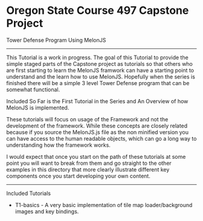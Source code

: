 # Oregon State Course 497 Capstone Project
Tower Defense Program Using MelonJS

-------------
This Tutorial is a work in progress.
The goal of this Tutorial to provide the simple staged parts of the Capstone 
project as tutorials so that others who are first starting to learn 
the MelonJS framwork can have a starting point to understand and the learn 
how to use MelonJS.  Hopefully when the series is finished
there will be a simple 3 level Tower Defense program that can be 
somewhat functional.

Included So Far is the First Tutorial in the Series and An Overview 
of how MelonJS is implemented.

These tutorials will focus on usage of the Framework and not the development
of the framework. While these concepts are closely related because
if you source the MelonJS.js file as the non minified version
you can have access to the human readable objects, which can go a long
way to understanding how the framework works.

I would expect that once you start on the path of these tutorials
at some point you will want to break from them and go straight to
the other examples in this directory that more clearly illustrate
different key components once you start developing your own content.



----
Included Tutorials
* T1-basics  - A very basic implementation of tile map loader/background images and key bindings.
  
